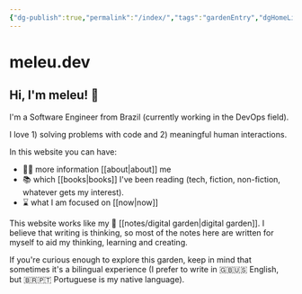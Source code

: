 ```yaml
---
{"dg-publish":true,"permalink":"/index/","tags":"gardenEntry","dgHomeLink":true,"dgPassFrontmatter":false}
---
```


# meleu.dev

## Hi, I'm meleu! 👋

I'm a Software Engineer from Brazil (currently working in the DevOps field).

I love 1) solving problems with code and 2) meaningful human interactions.

In this website you can have:

- 🧑‍💻 more information [[about|about]] me
- 📚 which [[books|books]] I've been reading (tech, fiction, non-fiction, whatever gets my interest).
- ⌛ what I am focused on [[now|now]]

This website works like my 🌱 [[notes/digital garden|digital garden]]. I believe that writing is thinking, so most of the notes here are written for myself to aid my thinking, learning and creating.

If you're curious enough to explore this garden, keep in mind that sometimes it's a bilingual experience (I prefer to write in 🇬🇧🇺🇸 English, but 🇧🇷🇵🇹 Portuguese is my native language).

